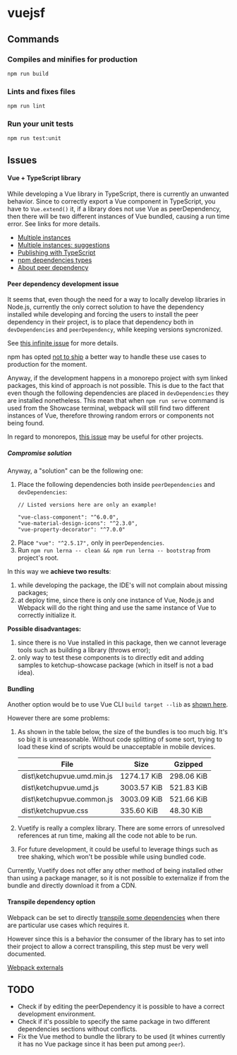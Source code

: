 # vuejsf

## Commands

### Compiles and minifies for production
```
npm run build
```
### Lints and fixes files
```
npm run lint
```

### Run your unit tests
```
npm run test:unit
```




## Issues

#### Vue + TypeScript library

While developing a Vue library in TypeScript, there is currently an unwanted behavior.
Since to correctly export a Vue component in TypeScript, you have to `Vue.extend()` it,
if a library does not use Vue as peerDependency, then there will be two different instances of Vue bundled,
causing a run time error.
See links for more details.

* [Multiple instances](https://github.com/vuetifyjs/vuetify/issues/4068)
* [Multiple instances: suggestions](https://github.com/vuejs/vue/issues/8278)
* [Publishing with TypeScript](https://www.typescriptlang.org/docs/handbook/declaration-files/publishing.html)
* [npm dependencies types](https://stackoverflow.com/questions/18875674/whats-the-difference-between-dependencies-devdependencies-and-peerdependencies)
* [About peer dependency](http://codetunnel.com/you-can-finally-npm-link-packages-that-contain-peer-dependencies/)


#### Peer dependency development issue

It seems that, even though the need for a way to locally develop libraries in Node.js, currently the only correct solution
to have the dependency installed while developing and forcing the users to install the peer dependency in their project,
is to place that dependency both in `devDependencies` and `peerDependency`, while keeping versions syncronized.

See [this infinite issue](https://github.com/yarnpkg/yarn/issues/1503) for more details.

npm has opted [not to ship](https://github.com/npm/npm/issues/11213) a better way to handle these use cases to production for the moment.

Anyway, if the development happens in a monorepo project with sym linked packages, this kind of approach is not possible.
This is due to the fact that even though the following dependencies are placed in `devDependencies` they are installed
nonetheless. This mean that when `npm run serve` command is used from the Showcase terminal, webpack will still find
two different instances of Vue, therefore throwing random errors or components not being found.

In regard to monorepos, [this issue](https://github.com/lerna/lerna/issues/1892) may be useful for other projects.

##### Compromise solution

Anyway, a "solution" can be the following one:
1. Place the following dependencies both inside `peerDependencies` and `devDependencies`:
    ```
    // Listed versions here are only an example!
    
    "vue-class-component": "^6.0.0",
    "vue-material-design-icons": "^2.3.0",
    "vue-property-decorator": "^7.0.0"
    ``` 
2. Place `"vue": "^2.5.17",` only in `peerDependencies`.
3. Run `npm run lerna -- clean && npm run lerna -- bootstrap` from project's root.

In this way we __achieve two results__:
1. while developing the package, the IDE's will not complain about missing packages;
2. at deploy time, since there is only one instance of Vue, Node.js and Webpack will do the right thing
and use the same instance of Vue to correctly initialize it.

__Possible disadvantages:__
1. since there is no Vue installed in this package, then we cannot leverage tools such as building a library (throws error);
2. only way to test these components is to directly edit and adding samples to ketchup-showcase package (which in itself is not a bad idea).


#### Bundling

Another option would be to use Vue CLI `build target --lib` as [shown here](https://cli.vuejs.org/guide/build-targets.html#library).

However there are some problems:
1. As shown in the table below, the size of the bundles is too much big. It's so big it is unreasonable.
    Without code splitting of some sort, trying to load these kind of scripts would be unacceptable in mobile devices.

    | File                       | Size        | Gzipped         |
    | -------------------------- | ----------- | --------------- |
    | dist\ketchupvue.umd.min.js | 1274.17 KiB | 298.06 KiB      |
    | dist\ketchupvue.umd.js     | 3003.57 KiB | 521.83 KiB      |
    | dist\ketchupvue.common.js  | 3003.09 KiB | 521.66 KiB      |
    | dist\ketchupvue.css        | 335.60 KiB  | 48.30 KiB       |
    
2. Vuetify is really a complex library. There are some errors of unresolved references at run time,
    making all the code not able to be run.
3. For future development, it could be useful to leverage things such as tree shaking, which won't be possible
    while using bundled code. 

Currently, Vuetify does not offer any other method of being installed other than using a package manager,
so it is not possible to externalize if from the bundle and directly download it from a CDN.


#### Transpile dependency option

Webpack can be set to directly [transpile some dependencies](https://cli.vuejs.org/config/#transpiledependencies)
when there are particular use cases which requires it.

However since this is a behavior the consumer of the library has to set into their project to allow a correct transpiling,
this step must be very well documented.

[Webpack externals](https://webpack.js.org/configuration/externals/#externals)
  

## TODO
* Check if by editing the peerDependency it is possible to have a correct development environment.
* Check if it's possible to specify the same package in two different dependencies sections without conflicts.
* Fix the Vue method to bundle the library to be used (it whines currently it has no Vue package since it has been put among `peer`).
